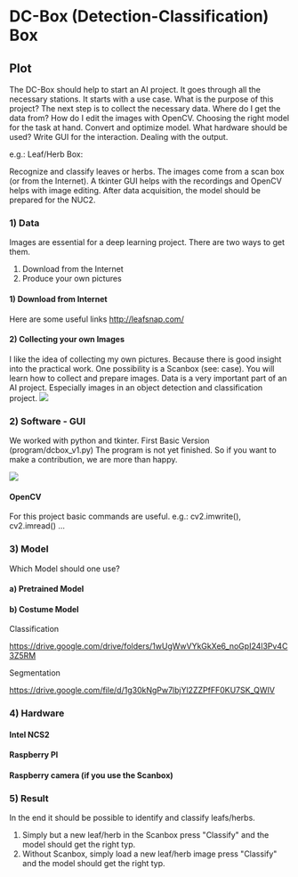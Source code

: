 # DC-Box (Detection-Classification) Box
## Plot
The DC-Box should help to start an AI project. It goes through all the necessary stations.
It starts with a use case. What is the purpose of this project? The next step is to collect the necessary data. Where do I get the data from? How do I edit the images with OpenCV. Choosing the right model for the task at hand. Convert and optimize model. What hardware should be used? Write GUI for the interaction. Dealing with the output.

e.g.: Leaf/Herb Box:

Recognize and classify leaves or herbs. The images come from a scan box (or from the Internet). A tkinter GUI helps with the recordings and OpenCV helps with image editing. After data acquisition, the model should be prepared for the NUC2.


### 1) Data
Images are essential for a deep learning project. There are two ways to get them.
1) Download from the Internet
2) Produce your own pictures

#### 1) Download from Internet
Here are some useful links
http://leafsnap.com/

#### 2) Collecting your own Images
I like the idea of collecting my own pictures. Because there is good insight into the practical work.
One possibility is a Scanbox (see: case). You will learn how to collect and prepare images. Data is a very important part of an AI
project. Especially images in an object detection and classification project.
![](Scanbox.jpg)

### 2) Software - GUI
We worked with python and tkinter. First Basic Version (program/dcbox_v1.py)
The program is not yet finished. So if you want to make a contribution, we are more than happy.

![](DC-Box_v1.png)

#### OpenCV
For this project basic commands are useful.
e.g.: cv2.imwrite(), cv2.imread() ...

### 3) Model
Which Model should one use? 
#### a) Pretrained Model

#### b) Costume Model
Classification

https://drive.google.com/drive/folders/1wUgWwVYkGkXe6_noGpI24l3Pv4C3Z5RM

Segmentation

https://drive.google.com/file/d/1g30kNgPw7lbjYl2ZZPfFF0KU7SK_QWIV

### 4) Hardware
#### Intel NCS2
#### Raspberry PI
#### Raspberry camera (if you use the Scanbox)

### 5) Result
In the end it should be possible to identify and classify leafs/herbs. 
1) Simply but a new leaf/herb in the Scanbox press "Classify" and the model should get the right typ.
2) Without Scanbox, simply load a new leaf/herb image press "Classify" and the model should get the right typ.
